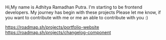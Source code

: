 Hi,My name is Adhitya Ramadhan Putra. I'm starting to be frontend developers.
My journey has begin with these projects
Please let me know, if you want to contribute with me or me an able to contribute with you :)

https://roadmap.sh/projects/portfolio-website
https://roadmap.sh/projects/changelog-component
